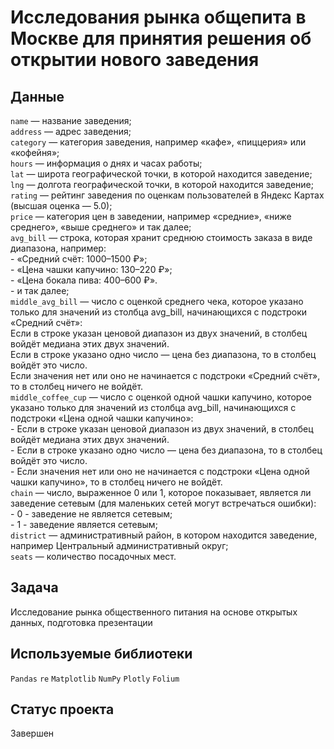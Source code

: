 # Исследования рынка общепита в Москве для принятия решения об открытии нового заведения

## Данные

`name` — название заведения;\
`address` — адрес заведения;\
`category` — категория заведения, например «кафе», «пиццерия» или «кофейня»;\
`hours` — информация о днях и часах работы;\
`lat` — широта географической точки, в которой находится заведение;\
`lng` — долгота географической точки, в которой находится заведение;\
`rating` — рейтинг заведения по оценкам пользователей в Яндекс Картах (высшая оценка — 5.0);\
`price` — категория цен в заведении, например «средние», «ниже среднего», «выше среднего» и так далее;\
`avg_bill` — строка, которая хранит среднюю стоимость заказа в виде диапазона, например:\
    - «Средний счёт: 1000–1500 ₽»;\
    - «Цена чашки капучино: 130–220 ₽»;\
    - «Цена бокала пива: 400–600 ₽».\
    - и так далее;\
`middle_avg_bill` — число с оценкой среднего чека, которое указано только для значений из столбца avg_bill, начинающихся с подстроки «Средний счёт»:\
    Если в строке указан ценовой диапазон из двух значений, в столбец войдёт медиана этих двух значений.\
    Если в строке указано одно число — цена без диапазона, то в столбец войдёт это число.\
    Если значения нет или оно не начинается с подстроки «Средний счёт», то в столбец ничего не войдёт.\
`middle_coffee_cup` — число с оценкой одной чашки капучино, которое указано только для значений из столбца avg_bill, начинающихся с подстроки «Цена одной чашки капучино»:\
    - Если в строке указан ценовой диапазон из двух значений, в столбец войдёт медиана этих двух значений.\
    - Если в строке указано одно число — цена без диапазона, то в столбец войдёт это число.\
    - Если значения нет или оно не начинается с подстроки «Цена одной чашки капучино», то в столбец ничего не войдёт.\
`chain` — число, выраженное 0 или 1, которое показывает, является ли заведение сетевым (для маленьких сетей могут встречаться ошибки):\
    - 0 - заведение не является сетевым;\
    - 1 - заведение является сетевым;\
`district` — административный район, в котором находится заведение, например Центральный административный округ;\
`seats` — количество посадочных мест.

## Задача

Исследование рынка общественного питания на основе открытых данных, подготовка презентации

## Используемые библиотеки

`Pandas` `re` `Matplotlib` `NumPy` `Plotly` `Folium`

## Статус проекта

Завершен
